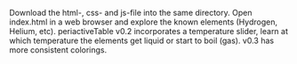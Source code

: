 Download the html-, css- and js-file into the same directory.
Open index.html in a web browser and explore the known elements (Hydrogen, Helium, etc).
periactiveTable v0.2 incorporates a temperature slider, learn at which temperature the elements get liquid or start to boil (gas).
v0.3 has more consistent colorings.
